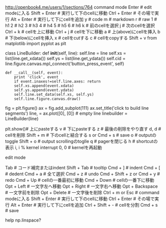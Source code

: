 http://openbook4.me/users/1/sections/764
command mode
Enter # edit modeに入る
Shift + Enter # 実行して下のcellに移動
Ctrl + Enter # その場で実行
Alt + Enter # 実行して下にcellを追加
y # code
m # markdown
r # raw
1 # h1
2 # h2
3 # h3
4 # h4
5 # h5
6 # h6
k # 前のcellを選択
j # 次のcellを選択
Ctrl + k # cellを上に移動
Ctrl + j # cellを下に移動
a # 上(above)にcellを挿入
b # 下(below)にcellを挿入
x # cellをcutする
c # cellをcopyする
Shift + v from matplotlib import pyplot as plt

class LineBuilder:
    def __init__(self, line):
        self.line = line
        self.xs = list(line.get_xdata())
        self.ys = list(line.get_ydata())
        self.cid = line.figure.canvas.mpl_connect('button_press_event', self)

    def __call__(self, event):
        print 'click', event
        if event.inaxes!=self.line.axes: return
        self.xs.append(event.xdata)
        self.ys.append(event.ydata)
        self.line.set_data(self.xs, self.ys)
        self.line.figure.canvas.draw()

fig = plt.figure()
ax = fig.add_subplot(111)
ax.set_title('click to build line segments')
line, = ax.plot([0], [0])  # empty line
linebuilder = LineBuilder(line)

plt.show()# 上にpasteする
v # 下にpasteする
z # 最後の削除をやり直す
d, d # cellを削除
Shift + m # 下のcellと結合する
s or Cmd + s # save
o # outputのtoggle
Shift + o # output scrollingのtoglle
q # pagerを閉じる
h # shortcutの表示
i, i % kernel interrupt
0, 0 # kernelを再起動

edit mode

Tab # コード補完またはindent
Shift + Tab # tooltip
Cmd + ] # indent
Cmd + [ # dedent
Cmd + a # 全て選択
Cmd + z # undo
Cmd + Shift + z or Cmd + y # redo
Cmd + Up # cellの一番最初に移動
Cmd + Down # cellの一番下に移動
Opt + Left # 一文字左へ移動
Opt + Right # 一文字右へ移動
Opt + Backspace # 一文字前を削除
Opt + Delete # 一文字後を削除
Ctrl + m or Esc # command modeに入る
Shift + Enter # 実行して下のcellに移動
Ctrl + Enter # その場で実行
Alt + Enter # 実行して下にcellを追加
Ctrl + Shift + - # cellを分割
Cmd + s # save

help
np.linspace?
